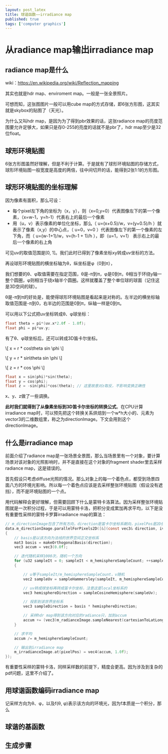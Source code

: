 ```yaml
---
layout: post_latex
title: 球谐函数——irradiance map
published: true
tags: ['computer graphics']
---
```



<!--more-->


# 从radiance map输出irradiance map

## radiance map是什么

wiki：https://en.wikipedia.org/wiki/Reflection_mapping

其实也就是hdr map、enviroment map。一般是一张全景照片。

可想而知，这张图图片一般可以用cube map的方式存储，即6张方形图，这其实就是skybox的贴图了（天光）。

为什么又叫hdr map，是因为为了得到pbr效果的话，这张radiance map的亮度范围要允许足够大，如果只是存0-255的亮度的话就不是pbr了，hdr map至少是32位float。

## 球形环境贴图

6张方形图虽然好理解，但是不利于计算。于是就有了球形环境贴图的存储方式，球形环境贴图一般宽度是高度的两倍，往中间切开的话，能得到2张1:1的方形图。

## 球形环境贴图的坐标理解

因为像素有面积，那么可设：

- 每个pixel左下角的坐标为（x，y），则（x=0,y=0）代表图像左下的第一个像素，（x=w-1，y=h-1）代表右上的最后一个像素
- 用（u，v）表示像素的单位化坐标，那么（ u=(x+0.5)/w，v=(y+0.5)/h ）就表示了像素（x,y）的中心点，（ u=0，v=0 ）代表图像左下的第一个像素的左下角，而（ u=(w-1+1)/w，v=(h-1 + 1)/h ），即（u=1，v=1） 表示右上的最后一个像素的右上角

可见uv的取值范围是[0, 1]。我们此时已得到了像素坐标xy转成uv坐标的方法。

再设球形环境贴图的横坐标轴为θ，纵坐标是φ（0到π），

我们想要的θ、φ取值需要在指定范围，θ是-π到π，φ是0到π，θ相当于环绕y轴一整个圆圈，φ则相当于绕x轴半个圆圈。这样就覆盖了整个单位球的球面（记住这是3D空间的球）。

θ是-π到π的好处是，能使得球形环境贴图是看起来是对称的。左半边的横坐标轴取值范围是-π到0，右半边的范围是0到π，纵轴一样是0到π。


可以用以下公式把uv坐标转成θ、φ球坐标：

```c
float theta = pi*(uv.x*2.0f - 1.0f);
float phi = pi*uv.y;
```

有了θ、φ球坐标后，还可以转成3D笛卡尔坐标。

\\[ x = r * cos\\theta sin \\phi \\]

\\[ y = r * sin\\theta sin \\phi \\]

\\[ z = r * cos \\phi \\]

```c
float x = sin(phi)*sin(theta);
float y = cos(phi);
float z = -sin(phi)*cos(theta); // 这里故意对z取反，不影响变换正确性
```

x、y、z做了一些调换。

**此时我们就得到了从像素坐标到3D笛卡尔坐标的转换公式**。在CPU计算irradiance map时，可以预先把这个转换关系烘焙到一个w*h大小的、元素为vector3的二维数组里，称之为directionImage。下文会用到这个directionImage。

## 什么是irradiance map

前面介绍了radiance map是一张场景全景图，那么当场景里有一个对象，要计算场景对该对象的光照影响时，并不是直接在这个对象的fragment shader里去采样radiance map，这是错误的。

首先假设只考虑diffuse光照的情况。那么对象上的每一个着色点，都受到场景四面八方的环境光影响。所以每一个着色点应该是去采样整张环境贴图（假设没有遮挡），而不是环境贴图的一个点。

用代码解释会更好理解，但需要回顾下什么是蒙特卡洛算法。因为采样整张环境贴图就是一次积分过程，于是可以用蒙特卡洛，把积分变成累加再求平均，以下是没有重要性采样的蒙特卡罗算irradiance map的算法：

```c
// m_directionImage包含了所有方向，direction是笛卡尔坐标系朝向，pixelPos是2D像素坐标
data.m_directionImage.parallelForPixels2D([&](const vec3& direction, ivec2 pixelPos)
{
	// basis是以该方向为法线的世界空间正交坐标系
	mat3 basis = makeOrthogonalBasis(direction); 
	vec3 accum = vec3(0.0f);

	// 迭代随机采样1000次，随机一个方向
	for (u32 sampleIt = 0; sampleIt < m_hemisphereSampleCount; ++sampleIt)
	{

		// u等于sampleIt/m_hemisphereSampleCount，v随机
		vec2 sampleUv = sampleHammersley(sampleIt, m_hemisphereSampleCount);

		// uv转成球坐标再转成笛卡尔坐标，注意这是local坐标系的
		vec3 hemisphereDirection = sampleCosineHemisphere(sampleUv);

		// 投影到该世界坐标系
		vec3 sampleDirection = basis * hemisphereDirection;

		// 采样hdr map得到该方向对应的radiance只，加到accum
		accum += (vec3)m_radianceImage.sampleNearest(cartesianToLatLongTexcoord(sampleDirection));
	}

	// 求平均
	accum /= m_hemisphereSampleCount;

	// 输出到irradiance map
	m_irradianceImage.at(pixelPos) = vec4(accum, 1.0f);
});
```

有重要性采样的蒙特卡洛，同样采样数的前提下，精度会更高。因为涉及到复杂的pdf问题，这里不介绍了。

## 用球谐函数编码irradiance map

记采样方向为θ、φ，以及f(θ, φ)表示该方向的环境光，因为f本质是一个积分，那么

## 球谐的基函数



## 生成步骤